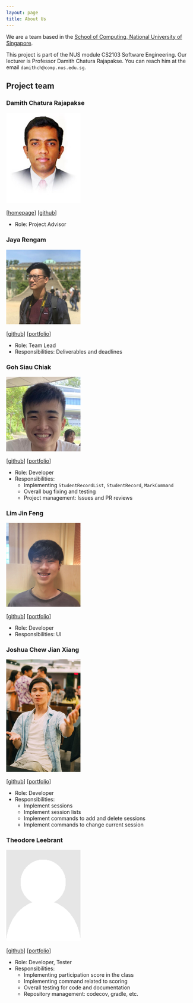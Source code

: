 ```yaml
---
layout: page
title: About Us
---
```


We are a team based in the [School of Computing, National University of Singapore](http://www.comp.nus.edu.sg).

This project is part of the NUS module CS2103 Software Engineering.
Our lecturer is Professor Damith Chatura Rajapakse.
You can reach him at the email `damithch@comp.nus.edu.sg`.

## Project team

### Damith Chatura Rajapakse

<img src="images/damithc.png" width="200px">

[[homepage](http://www.comp.nus.edu.sg/~damithch)]
[[github](https://github.com/damithc)]

* Role: Project Advisor

### Jaya Rengam

<img src="images/jayarengam.png" width="200px">

[[github](http://github.com/jayarengam)]
[[portfolio](team/jayarengam.md)]

* Role: Team Lead
* Responsibilities: Deliverables and deadlines

### Goh Siau Chiak

<img src="images/sc-arecrow.png" width="200px">

[[github](http://github.com/sc-arecrow)]
[[portfolio](team/sc-arecrow.md)]

* Role: Developer
* Responsibilities:
    * Implementing `StudentRecordList`, `StudentRecord`, `MarkCommand`
    * Overall bug fixing and testing
    * Project management: Issues and PR reviews

### Lim Jin Feng

<img src="images/jflim98.png" width="200px">

[[github](http://github.com/jflim98)]
[[portfolio](team/jflim98.md)]

* Role: Developer
* Responsibilities: UI

### Joshua Chew Jian Xiang

<img src="images/josuaaah.png" width="200px">

[[github](http://github.com/josuaaah)]
[[portfolio](team/josuaaah.md)]

* Role: Developer
* Responsibilities: 
  - Implement sessions
  - Implement session lists
  - Implement commands to add and delete sessions
  - Implement commands to change current session

### Theodore Leebrant

<img src="images/theodoreleebrant.png" width="200px">

[[github](http://github.com/theodoreleebrant)]
[[portfolio](team/theodoreleebrant.md)]

* Role: Developer, Tester
* Responsibilities: 
    * Implementing participation score in the class
    * Implementing command related to scoring
    * Overall testing for code and documentation
    * Repository management: codecov, gradle, etc.
